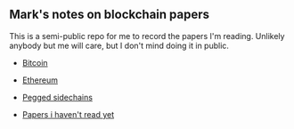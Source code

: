 ## Mark's notes on blockchain papers

This is a semi-public repo for me to record the papers I'm reading.
Unlikely anybody but me will care, but I don't mind doing it in public.

- [Bitcoin](bitcoin.md)
- [Ethereum](ethereum.md)
- [Pegged sidechains](pegged_sidechains.md)

- [Papers i haven't read yet](TOREAD.md)
